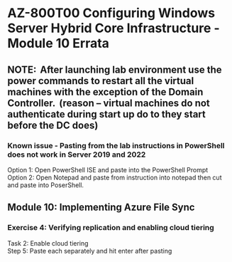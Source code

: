 # AZ-800T00 Configuring Windows Server Hybrid Core Infrastructure - Module 10 Errata 

## NOTE:  After launching lab environment use the power commands to restart all the virtual machines with the exception of the Domain Controller.  (reason – virtual machines do not authenticate during start up do to they start before the DC does)

### Known issue - Pasting from the lab instructions in PowerShell does not work in Server 2019 and 2022<br>
Option 1:  Open PowerShell ISE and paste into the PowerShell Prompt <br>
Option 2:  Open Notepad and paste from instruction into notepad then cut and paste into PoserShell. <br>

## Module 10:  Implementing Azure File Sync 

### Exercise 4: Verifying replication and enabling cloud tiering 

Task 2: Enable cloud tiering <br>
Step 5: Paste each separately and hit enter after pasting <br>

 
